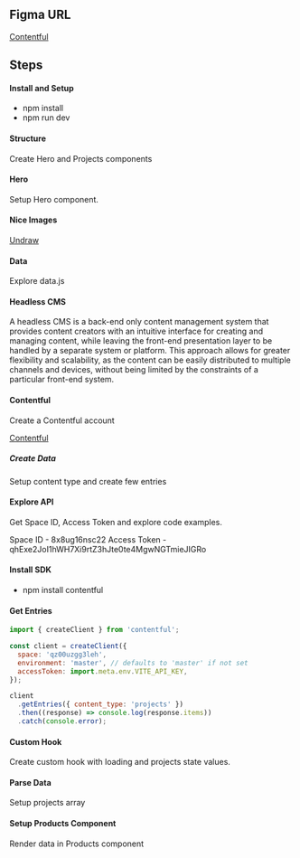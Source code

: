 ## Figma URL

[Contentful](https://www.figma.com/file/XtVr3JRCGWyZESYxd9EhZK/Contentful?node-id=0%3A1&t=SNnU6FgNUQXktIFb-1)

## Steps

#### Install and Setup

- npm install
- npm run dev

#### Structure

Create Hero and Projects components

#### Hero

Setup Hero component.

#### Nice Images

[Undraw](https://undraw.co/)

#### Data

Explore data.js

#### Headless CMS

A headless CMS is a back-end only content management system that provides content creators with an intuitive interface for creating and managing content, while leaving the front-end presentation layer to be handled by a separate system or platform. This approach allows for greater flexibility and scalability, as the content can be easily distributed to multiple channels and devices, without being limited by the constraints of a particular front-end system.

#### Contentful

Create a Contentful account

[Contentful ](https://www.contentful.com/)

##### Create Data

Setup content type and create few entries

#### Explore API

Get Space ID, Access Token and explore code examples.

Space ID - 8x8ug16nsc22
Access Token - qhExe2JoI1hWH7Xi9rtZ3hJte0te4MgwNGTmieJIGRo

#### Install SDK

- npm install contentful

#### Get Entries

```js
import { createClient } from 'contentful';

const client = createClient({
  space: 'qz00uzgg3leh',
  environment: 'master', // defaults to 'master' if not set
  accessToken: import.meta.env.VITE_API_KEY,
});

client
  .getEntries({ content_type: 'projects' })
  .then((response) => console.log(response.items))
  .catch(console.error);
```

#### Custom Hook

Create custom hook with loading and projects state values.

#### Parse Data

Setup projects array

#### Setup Products Component

Render data in Products component
